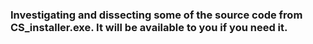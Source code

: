 ### Investigating and dissecting some of the source code from CS_installer.exe. It will be available to you if you need it.
